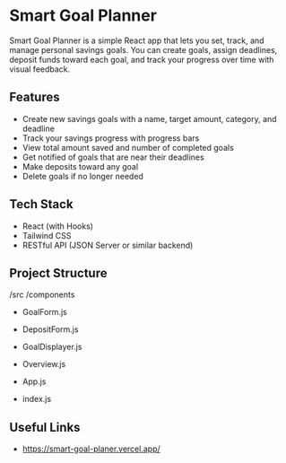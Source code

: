 # Smart Goal Planner

Smart Goal Planner is a simple React app that lets you set, track, and manage personal savings goals. You can create goals, assign deadlines, deposit funds toward each goal, and track your progress over time with visual feedback.

## Features

- Create new savings goals with a name, target amount, category, and deadline
- Track your savings progress with progress bars
- View total amount saved and number of completed goals
- Get notified of goals that are near their deadlines
- Make deposits toward any goal
- Delete goals if no longer needed

## Tech Stack

- React (with Hooks)
- Tailwind CSS
- RESTful API (JSON Server or similar backend)

## Project Structure

/src
/components

- GoalForm.js
- DepositForm.js
- GoalDisplayer.js
- Overview.js

- App.js

- index.js

## Useful Links

- https://smart-goal-planer.vercel.app/
